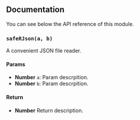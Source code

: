 ## Documentation

You can see below the API reference of this module.

### `safeRJson(a, b)`
A convenient JSON file reader.

#### Params
- **Number** `a`: Param descrpition.
- **Number** `b`: Param descrpition.

#### Return
- **Number** Return description.

